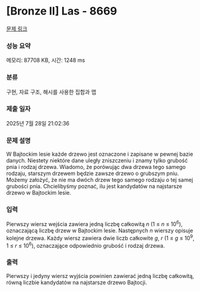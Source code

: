 # [Bronze II] Las - 8669 

[문제 링크](https://www.acmicpc.net/problem/8669) 

### 성능 요약

메모리: 87708 KB, 시간: 1248 ms

### 분류

구현, 자료 구조, 해시를 사용한 집합과 맵

### 제출 일자

2025년 7월 28일 21:02:36

### 문제 설명

<p>W Bajtockim lesie każde drzewo jest oznaczone i zapisane w pewnej bazie danych. Niestety niektóre dane uległy zniszczeniu i znamy tylko grubość pnia i rodzaj drzewa. Wiadomo, że porówując dwa drzewa tego samego rodzaju, starszym drzewem będzie zawsze drzewo o grubszym pniu. Możemy założyć, że nie ma dwóch drzew tego samego rodzaju o tej samej grubości pnia. Chcielibyśmy poznać, ilu jest kandydatów na najstarsze drzewo w Bajtockim lesie.</p>

### 입력 

 <p>Pierwszy wiersz wejścia zawiera jedną liczbę całkowitą <em>n</em> (1 ≤ <em>n</em> ≤ 10<sup>6</sup>), oznaczającą liczbę drzew w Bajtockim lesie. Następnych <em>n</em> wierszy opisuje kolejne drzewa. Każdy wiersz zawiera dwie liczb całkowite <em>g</em>, <em>r</em> (1 ≤ <em>g</em> ≤ 10<sup>9</sup>, 1 ≤ <em>r</em> ≤ 10<sup>6</sup>), oznaczające odpowiednio grubość i rodzaj drzewa.</p>

### 출력 

 <p>Pierwszy i jedyny wiersz wyjścia powinien zawierać jedną liczbę całkowitą, równą liczbie kandydatów na najstarsze drzewo Bajtocji.</p>

